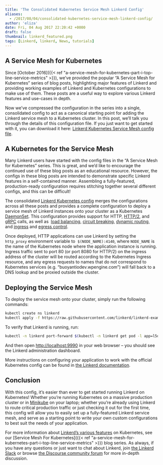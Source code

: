 ```yaml
---
title: 'The Consolidated Kubernetes Service Mesh Linkerd Config'
aliases:
  - /2017/08/04/consolidated-kubernetes-service-mesh-linkerd-config/
author: 'eliza'
date: Fri, 04 Aug 2017 22:20:42 +0000
draft: false
thumbnail: linkerd_featured.png
tags: [Linkerd, linkerd, News, tutorials]
---
```


## A Service Mesh for Kubernetes

Since [October 2016]({{< ref
"a-service-mesh-for-kubernetes-part-i-top-line-service-metrics" >}}), we’ve provided the popular “A Service Mesh for Kubernetes” series of blog posts, highlighting major features of Linkerd and providing working examples of Linkerd and Kubernetes configurations to make use of them. These posts are a useful way to explore various Linkerd features and use-cases in depth.

Now we’ve compressed the configuration in the series into a single, consolidated config to act as a canonical starting point for adding the Linkerd service mesh to a Kubernetes cluster. In this post, we’ll talk you through the details of this configuration file. If you just want to get started with it, you can download it here: [Linkerd Kubernetes Service Mesh config file](https://github.com/linkerd/linkerd-examples/blob/master/k8s-daemonset/k8s/servicemesh.yml).

## A Kubernetes for the Service Mesh

Many Linkerd users have started with the config files in the “A Service Mesh for Kubernetes” series. This is great, and we’d like to encourage the continued use of these blog posts as an educational resource. However, the configs in these blog posts are intended to demonstrate specific Linkerd features in a self-contained manner. Assembling a fully-featured, production-ready configuration requires stitching together several different configs, and this can be difficult!

The consolidated [Linkerd Kubernetes config](https://github.com/linkerd/linkerd-examples/blob/master/k8s-daemonset/k8s/servicemesh.yml) merges the configurations across all these posts and provides a complete configuration to deploy a service mesh of Linkerd instances onto your cluster as a Kubernetes [DaemonSet](https://kubernetes.io/docs/concepts/workloads/controllers/daemonset/). This configuration provides support for HTTP, [HTTP/2](https://buoyant.io/2017/01/10/http2-grpc-and-linkerd/), and [gRPC](https://buoyant.io/2017/04/19/a-service-mesh-for-kubernetes-part-ix-grpc-for-fun-and-profit/) calls, as well as  [load balancing](https://buoyant.io/2016/03/16/beyond-round-robin-load-balancing-for-latency/), [circuit breaking](https://buoyant.io/2017/01/13/making-microservices-more-resilient-with-circuit-breaking/), [dynamic routing](https://buoyant.io/2016/11/04/a-service-mesh-for-kubernetes-part-iv-continuous-deployment-via-traffic-shifting/), and [ingress](https://buoyant.io/2017/04/06/a-service-mesh-for-kubernetes-part-viii-linkerd-as-an-ingress-controller/) and [egress control](https://buoyant.io/2017/06/20/a-service-mesh-for-kubernetes-part-xi-egress/).

Once deployed, HTTP applications can use Linkerd by setting the `http_proxy` environment variable to  `$(NODE_NAME):4140`, where `NODE_NAME` is the name of the Kubernetes node where the application instance is running. Ingress traffic sent to port 80 (or port 8080 for HTTP/2) on the ingress address of the cluster will be routed according to the Kubernetes Ingress resource, and any egress requests to names that do not correspond to Kubernetes services (e.g. “buoyantiodev.wpengine.com”) will fall back to a DNS lookup and be proxied outside the cluster.

## Deploying the Service Mesh

To deploy the service mesh onto your cluster, simply run the following commands:

```bash
kubectl create ns linkerd
kubectl apply -f https://raw.githubusercontent.com/linkerd/linkerd-examples/master/k8s-daemonset/k8s/servicemesh.yml
```

To verify that Linkerd is running, run:

```bash
kubectl -n linkerd port-forward $(kubectl -n linkerd get pod -l app=l5d -o jsonpath='{.items[0].metadata.name}') 9990 &
```

And then open [http://localhost:9990](http://localhost:9990) in your web browser – you should see the Linkerd administration dashboard.

More instructions on configuring your application to work with the official Kubernetes config can be found in [the Linkerd documentation](https://linkerd.io/getting-started/k8s/).

## Conclusion

With this config, it’s easier than ever to get started running Linkerd on Kubernetes! Whether you’re running Kubernetes on a massive production cluster or in [Minikube](https://github.com/kubernetes/minikube) on your laptop; whether you’re already using Linkerd to route critical production traffic or just checking it out for the first time, this config will allow you to easily set up a fully-featured Linkerd service mesh, and serve as a starting point to write your own custom configurations to best suit the needs of your application.

For more information about [Linkerd’s various features](https://linkerd.io/features/index.html) on Kubernetes, see our [Service Mesh For Kubernetes]({{< ref
"a-service-mesh-for-kubernetes-part-i-top-line-service-metrics" >}}) blog series. As always, if you have any questions or just want to chat about Linkerd, join [the Linkerd Slack](http://slack.linkerd.io/) or browse [the Discourse community forum](https://discourse.linkerd.io) for more in-depth discussion.
